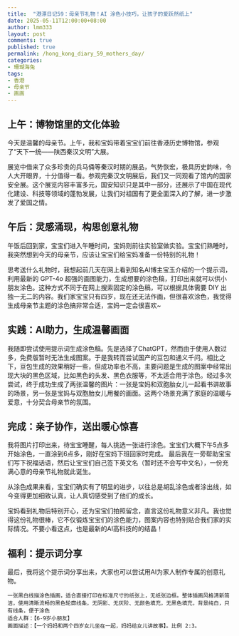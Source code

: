 ```yaml
---
title:  "港漂日记59：母亲节礼物！AI 涂色小技巧，让孩子的爱跃然纸上"
date: 2025-05-11T12:00:00+08:00
author: lmm333
layout: post
comments: true
published: true
permalink: /hong_kong_diary_59_mothers_day/
categories:
- 珊瑚海兔
tags:
- 香港
- 母亲节
- 画画
---
```


## 上午：博物馆里的文化体验
今天是温馨的母亲节。上午，我和宝妈带着宝宝们前往香港历史博物馆，参观了“天下一统——陕西秦汉文明”大展。

<!--more-->

展览中借来了众多珍贵的兵马俑等秦汉时期的展品，气势恢宏，极具历史韵味，令人大开眼界，十分值得一看。参观完秦汉文明展后，我们又一同观看了馆内的国家安全展。这个展览内容丰富多元，国安知识只是其中一部分，还展示了中国在现代化建设、科技等领域的蓬勃发展，让我们对祖国有了更全面深入的了解，进一步激发了爱国之情。

## 午后：灵感涌现，构思创意礼物
午饭后回到家，宝宝们进入午睡时间，宝妈则前往实验室做实验。宝宝们熟睡时，我突然想到今天的母亲节，应该让宝宝们给宝妈准备一份特别的礼物！

思考送什么礼物时，我想起前几天在网上看到知名AI博主宝玉介绍的一个提示词，利用最新的 GPT-4o 超强的画图能力，生成想要的涂色稿，打印出来就可以供小朋友涂色。这种方式不同于在网上搜索固定的涂色稿，可以根据具体需要 DIY 出独一无二的内容。我们家宝宝只有四岁，现在还无法作画，但很喜欢涂色，我觉得生成母亲节主题的涂色搞非常合适，宝妈一定会很喜欢~

## 实践：AI助力，生成温馨画面
我随即尝试使用提示词生成涂色稿。先是选择了ChatGPT，然而由于使用人数过多，免费版暂时无法生成图案。于是我转而尝试国产的豆包和通义千问。相比之下，豆包生成的效果稍好一些，但成功率也不高，主要问题是生成的图案中经常出现大块的黑色区域，比如黑色的头发、黑色衣服等，不太适合用于涂色。经过多次尝试，终于成功生成了两张温馨的图片：一张是宝妈和双胞胎女儿一起看书讲故事的场景，另一张是宝妈与双胞胎女儿用餐的画面。这两个场景充满了家庭的温暖与爱意，十分契合母亲节的氛围。

## 完成：亲子协作，送出暖心惊喜
我将图片打印出来，待宝宝睡醒，每人挑选一张进行涂色。宝宝们大概下午5点多开始涂色，一直涂到6点多，刚好在宝妈下班回家时完成。 最后我在一旁帮助宝宝们写下祝福话语，然后让宝宝们自己签下英文名（暂时还不会写中文名），一份充满心意的母亲节礼物就此诞生。

从涂色成果来看，宝宝们确实有了明显的进步，以往总是胡乱涂色或者涂出线，如今变得更加细致认真，让人真切感受到了他们的成长。

宝妈看到礼物后特别开心，还为宝宝们拍照留念，直言这份礼物意义非凡。我也觉得这份礼物很棒，它不仅锻炼宝宝们的涂色能力，图案内容也特别贴合我们家的实际情况。不要小看这点，也是最新的AI高科技的的结晶！

## 福利：提示词分享
最后，我将这个提示词分享出来，大家也可以尝试用AI为家人制作专属的创意礼物。

```
一张黑白线描涂色插画，适合直接打印在标准尺寸的纸张上，无纸张边框。整体插画风格清新简洁，使用清晰流畅的黑色轮廓线条，无阴影、无灰阶、无颜色填充，无黑色填充，背景纯白，只有线条，便于涂色
适合人群：【6-9岁小朋友】
画面描述：【一个妈妈和两个四岁女儿坐在一起，妈妈给女儿讲故事】。比例 2:3。
```